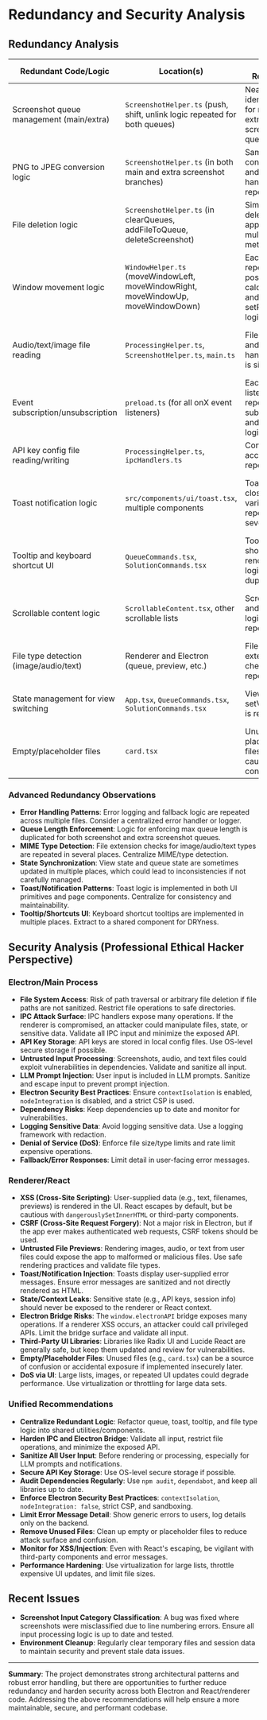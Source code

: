 # Redundancy and Security Analysis

## Redundancy Analysis

| Redundant Code/Logic | Location(s) | Why Redundant | Suggested Solution |
|----------------------|-------------|---------------|--------------------|
| Screenshot queue management (main/extra) | `ScreenshotHelper.ts` (push, shift, unlink logic repeated for both queues) | Nearly identical logic for main and extra screenshot queues | Refactor to a private helper method that handles queue operations for both queues |
| PNG to JPEG conversion logic | `ScreenshotHelper.ts` (in both main and extra screenshot branches) | Same conversion and error handling code repeated | Extract to a private method for image conversion |
| File deletion logic | `ScreenshotHelper.ts` (in clearQueues, addFileToQueue, deleteScreenshot) | Similar file deletion logic appears in multiple methods | Extract to a private method for file deletion |
| Window movement logic | `WindowHelper.ts` (moveWindowLeft, moveWindowRight, moveWindowUp, moveWindowDown) | Each method repeats position calculation and setPosition logic | Extract common movement logic to a private method with direction parameter |
| Audio/text/image file reading | `ProcessingHelper.ts`, `ScreenshotHelper.ts`, `main.ts` | File reading and error handling logic is similar | Centralize file reading utilities in a shared helper or utility module |
| Event subscription/unsubscription | `preload.ts` (for all onX event listeners) | Each event listener repeats subscription and removal logic | Create a generic event subscription helper function |
| API key config file reading/writing | `ProcessingHelper.ts`, `ipcHandlers.ts` | Config file access logic is repeated | Centralize config file access in a utility module |
| Toast notification logic | `src/components/ui/toast.tsx`, multiple components | Toast display, close, and variant logic is repeated in several places | Use a single toast context/provider and custom hook for all notifications |
| Tooltip and keyboard shortcut UI | `QueueCommands.tsx`, `SolutionCommands.tsx` | Tooltip and shortcut rendering logic is duplicated | Extract to a shared Tooltip/Shortcuts component |
| Scrollable content logic | `ScrollableContent.tsx`, other scrollable lists | Scroll position and button logic may be repeated | Centralize scrollable content logic in a shared component |
| File type detection (image/audio/text) | Renderer and Electron (queue, preview, etc.) | File extension/type checks are repeated | Centralize MIME/type detection in a utility |
| State management for view switching | `App.tsx`, `QueueCommands.tsx`, `SolutionCommands.tsx` | View state and setView logic is repeated | Use a global state manager or context for view switching |
| Empty/placeholder files | `card.tsx` | Unused or placeholder files can cause confusion | Remove or implement as needed |

### Advanced Redundancy Observations
- **Error Handling Patterns**: Error logging and fallback logic are repeated across multiple files. Consider a centralized error handler or logger.
- **Queue Length Enforcement**: Logic for enforcing max queue length is duplicated for both screenshot and extra screenshot queues.
- **MIME Type Detection**: File extension checks for image/audio/text types are repeated in several places. Centralize MIME/type detection.
- **State Synchronization**: View state and queue state are sometimes updated in multiple places, which could lead to inconsistencies if not carefully managed.
- **Toast/Notification Patterns**: Toast logic is implemented in both UI primitives and page components. Centralize for consistency and maintainability.
- **Tooltip/Shortcuts UI**: Keyboard shortcut tooltips are implemented in multiple places. Extract to a shared component for DRYness.

## Security Analysis (Professional Ethical Hacker Perspective)

### Electron/Main Process
- **File System Access**: Risk of path traversal or arbitrary file deletion if file paths are not sanitized. Restrict file operations to safe directories.
- **IPC Attack Surface**: IPC handlers expose many operations. If the renderer is compromised, an attacker could manipulate files, state, or sensitive data. Validate all IPC input and minimize the exposed API.
- **API Key Storage**: API keys are stored in local config files. Use OS-level secure storage if possible.
- **Untrusted Input Processing**: Screenshots, audio, and text files could exploit vulnerabilities in dependencies. Validate and sanitize all input.
- **LLM Prompt Injection**: User input is included in LLM prompts. Sanitize and escape input to prevent prompt injection.
- **Electron Security Best Practices**: Ensure `contextIsolation` is enabled, `nodeIntegration` is disabled, and a strict CSP is used.
- **Dependency Risks**: Keep dependencies up to date and monitor for vulnerabilities.
- **Logging Sensitive Data**: Avoid logging sensitive data. Use a logging framework with redaction.
- **Denial of Service (DoS)**: Enforce file size/type limits and rate limit expensive operations.
- **Fallback/Error Responses**: Limit detail in user-facing error messages.

### Renderer/React
- **XSS (Cross-Site Scripting)**: User-supplied data (e.g., text, filenames, previews) is rendered in the UI. React escapes by default, but be cautious with `dangerouslySetInnerHTML` or third-party components.
- **CSRF (Cross-Site Request Forgery)**: Not a major risk in Electron, but if the app ever makes authenticated web requests, CSRF tokens should be used.
- **Untrusted File Previews**: Rendering images, audio, or text from user files could expose the app to malformed or malicious files. Use safe rendering practices and validate file types.
- **Toast/Notification Injection**: Toasts display user-supplied error messages. Ensure error messages are sanitized and not directly rendered as HTML.
- **State/Context Leaks**: Sensitive state (e.g., API keys, session info) should never be exposed to the renderer or React context.
- **Electron Bridge Risks**: The `window.electronAPI` bridge exposes many operations. If a renderer XSS occurs, an attacker could call privileged APIs. Limit the bridge surface and validate all input.
- **Third-Party UI Libraries**: Libraries like Radix UI and Lucide React are generally safe, but keep them updated and review for vulnerabilities.
- **Empty/Placeholder Files**: Unused files (e.g., `card.tsx`) can be a source of confusion or accidental exposure if implemented insecurely later.
- **DoS via UI**: Large lists, images, or repeated UI updates could degrade performance. Use virtualization or throttling for large data sets.

### Unified Recommendations
- **Centralize Redundant Logic**: Refactor queue, toast, tooltip, and file type logic into shared utilities/components.
- **Harden IPC and Electron Bridge**: Validate all input, restrict file operations, and minimize the exposed API.
- **Sanitize All User Input**: Before rendering or processing, especially for LLM prompts and notifications.
- **Secure API Key Storage**: Use OS-level secure storage if possible.
- **Audit Dependencies Regularly**: Use `npm audit`, `dependabot`, and keep all libraries up to date.
- **Enforce Electron Security Best Practices**: `contextIsolation`, `nodeIntegration: false`, strict CSP, and sandboxing.
- **Limit Error Message Detail**: Show generic errors to users, log details only on the backend.
- **Remove Unused Files**: Clean up empty or placeholder files to reduce attack surface and confusion.
- **Monitor for XSS/Injection**: Even with React's escaping, be vigilant with third-party components and error messages.
- **Performance Hardening**: Use virtualization for large lists, throttle expensive UI updates, and limit file sizes.

## Recent Issues

- **Screenshot Input Category Classification**: A bug was fixed where screenshots were misclassified due to line numbering errors. Ensure all input processing logic is up to date and tested.
- **Environment Cleanup**: Regularly clear temporary files and session data to maintain security and prevent stale data issues.

---

**Summary**: The project demonstrates strong architectural patterns and robust error handling, but there are opportunities to further reduce redundancy and harden security across both Electron and React/renderer code. Addressing the above recommendations will help ensure a more maintainable, secure, and performant codebase. 